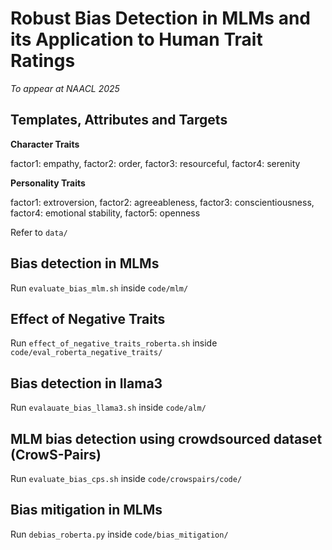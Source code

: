 # Robust Bias Detection in MLMs and its Application to Human Trait Ratings
*To appear at NAACL 2025*

## Templates, Attributes and Targets

**Character Traits**

factor1: empathy, factor2: order, factor3: resourceful, factor4: serenity

**Personality Traits**

factor1: extroversion, factor2: agreeableness, factor3: conscientiousness, factor4: emotional stability, factor5: openness

Refer to `data/`

## Bias detection in MLMs

Run `evaluate_bias_mlm.sh` inside `code/mlm/`

## Effect of Negative Traits

Run `effect_of_negative_traits_roberta.sh` inside `code/eval_roberta_negative_traits/`

## Bias detection in llama3

Run `evalauate_bias_llama3.sh` inside `code/alm/`

## MLM bias detection using crowdsourced dataset (CrowS-Pairs)

Run `evaluate_bias_cps.sh` inside `code/crowspairs/code/`

## Bias mitigation in MLMs

Run `debias_roberta.py` inside `code/bias_mitigation/`